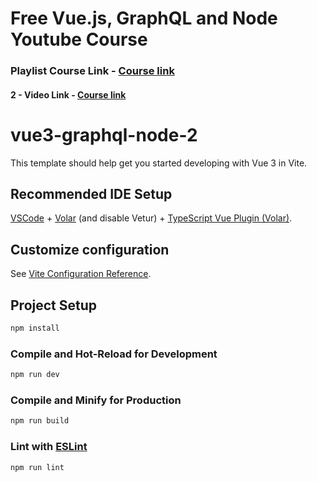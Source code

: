 # Free Vue.js, GraphQL and Node Youtube Course

### Playlist Course Link - [Course link](https://www.youtube.com/playlist?list=PLQCmSnNFVYnTiC-pPY0SySbf-ZNGBwnaG)

#### 2 - Video Link - [Course link](https://www.youtube.com/watch?v=zhbOh6zFCuc&list=PLQCmSnNFVYnTiC-pPY0SySbf-ZNGBwnaG)

# vue3-graphql-node-2

This template should help get you started developing with Vue 3 in Vite.

## Recommended IDE Setup

[VSCode](https://code.visualstudio.com/) + [Volar](https://marketplace.visualstudio.com/items?itemName=johnsoncodehk.volar) (and disable Vetur) + [TypeScript Vue Plugin (Volar)](https://marketplace.visualstudio.com/items?itemName=johnsoncodehk.vscode-typescript-vue-plugin).

## Customize configuration

See [Vite Configuration Reference](https://vitejs.dev/config/).

## Project Setup

```sh
npm install
```

### Compile and Hot-Reload for Development

```sh
npm run dev
```

### Compile and Minify for Production

```sh
npm run build
```

### Lint with [ESLint](https://eslint.org/)

```sh
npm run lint
```
